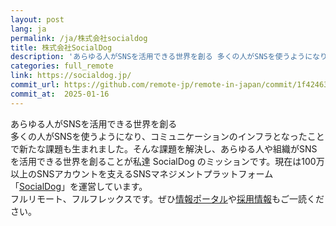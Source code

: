 ```yaml
---
layout: post
lang: ja
permalink: /ja/株式会社socialdog
title: 株式会社SocialDog
description: 'あらゆる人がSNSを活用できる世界を創る 多くの人がSNSを使うようになり、コミュニケーションのインフラとなったことで新たな課題も生まれました。そんな課題を解決し、あらゆる人や組織がSNSを活用できる世界を創ることが私達 SocialDog のミッションです。現在は100万以上のSNSアカウントを支えるSNSマネジメントプラットフォーム「SocialDog」を運営しています。 フルリモート、フルフレックスです。ぜひ情報ポータルや採用情報もご一読ください。'
categories: full_remote
link: https://socialdog.jp/
commit_url: https://github.com/remote-jp/remote-in-japan/commit/1f42463fa278ec6976af90175ef27509a22908f0
commit_at:  2025-01-16
---
```


<p>あらゆる人がSNSを活用できる世界を創る<br />多くの人がSNSを使うようになり、コミュニケーションのインフラとなったことで新たな課題も生まれました。そんな課題を解決し、あらゆる人や組織がSNSを活用できる世界を創ることが私達 SocialDog のミッションです。現在は100万以上のSNSアカウントを支えるSNSマネジメントプラットフォーム「<a href="https://social-dog.net/ja">SocialDog</a>」を運営しています。<br />フルリモート、フルフレックスです。ぜひ<a href="https://portal.socialdog.jp/">情報ポータル</a>や<a href="https://portal.socialdog.jp/recruit">採用情報</a>もご一読ください。</p>
